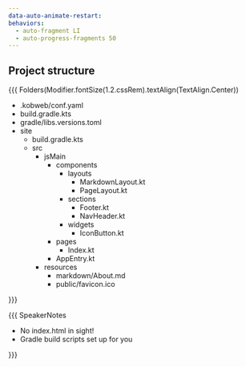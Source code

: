 ```yaml
---
data-auto-animate-restart:
behaviors:
  - auto-fragment LI
  - auto-progress-fragments 50
---
```


## Project structure

{{{ Folders(Modifier.fontSize(1.2.cssRem).textAlign(TextAlign.Center))

* .kobweb/conf.yaml
* build.gradle.kts
* gradle/libs.versions.toml
* site
    * build.gradle.kts
    * src
        * jsMain
            * components
                * layouts
                    * MarkdownLayout.kt
                    * PageLayout.kt
                * sections
                    * Footer.kt
                    * NavHeader.kt
                * widgets
                    * IconButton.kt
            * pages
                * Index.kt
            * AppEntry.kt
        * resources
            * markdown/About.md
            * public/favicon.ico

}}}

{{{ SpeakerNotes

* No index.html in sight!
* Gradle build scripts set up for you

}}}
